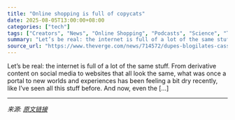 ```yaml
---
title: "Online shopping is full of copycats"
date: 2025-08-05T13:00:00+08:00
categories: ["tech"]
tags: ["Creators", "News", "Online Shopping", "Podcasts", "Science", "Tech", "Vergecast"]
summary: "Let’s be real: the internet is full of a lot of the same stuff. From derivative content on social media to websites that all look the same, what was once a portal to new worlds and experiences has bee"
source_url: "https://www.theverge.com/news/714572/dupes-blogilates-cassey-ho-fast-fashion-fabscrap"
---
```


Let’s be real: the internet is full of a lot of the same stuff. From derivative content on social media to websites that all look the same, what was once a portal to new worlds and experiences has been feeling a bit dry recently, like I’ve seen all this stuff before. And now, even the [&#8230;]

---

*来源: [原文链接](https://www.theverge.com/news/714572/dupes-blogilates-cassey-ho-fast-fashion-fabscrap)*
